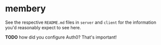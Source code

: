 membery
===

See the respective `README.md` files in `server` and `client` for the
information you'd reasonably expect to see here.

**TODO** how did you configure Auth0? That's important!
